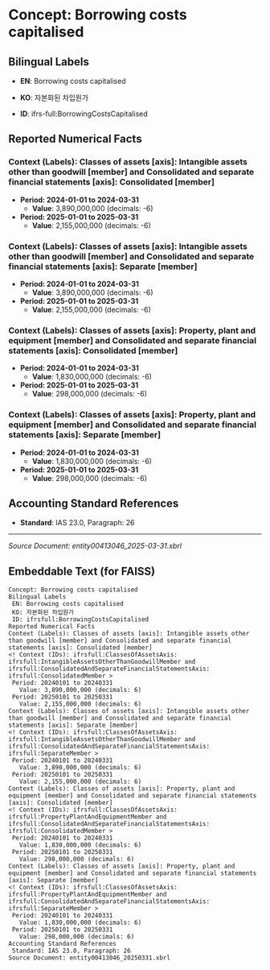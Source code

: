 # Concept: Borrowing costs capitalised

## Bilingual Labels
- **EN**: Borrowing costs capitalised
- **KO**: 자본화된 차입원가

- **ID**: ifrs-full:BorrowingCostsCapitalised

## Reported Numerical Facts

### **Context (Labels): Classes of assets [axis]: Intangible assets other than goodwill [member] and Consolidated and separate financial statements [axis]: Consolidated [member]**
<!-- Context (IDs): ifrs-full:ClassesOfAssetsAxis: ifrs-full:IntangibleAssetsOtherThanGoodwillMember and ifrs-full:ConsolidatedAndSeparateFinancialStatementsAxis: ifrs-full:ConsolidatedMember -->
- **Period: 2024-01-01 to 2024-03-31**
  - **Value**: 3,890,000,000 (decimals: -6)
- **Period: 2025-01-01 to 2025-03-31**
  - **Value**: 2,155,000,000 (decimals: -6)

### **Context (Labels): Classes of assets [axis]: Intangible assets other than goodwill [member] and Consolidated and separate financial statements [axis]: Separate [member]**
<!-- Context (IDs): ifrs-full:ClassesOfAssetsAxis: ifrs-full:IntangibleAssetsOtherThanGoodwillMember and ifrs-full:ConsolidatedAndSeparateFinancialStatementsAxis: ifrs-full:SeparateMember -->
- **Period: 2024-01-01 to 2024-03-31**
  - **Value**: 3,890,000,000 (decimals: -6)
- **Period: 2025-01-01 to 2025-03-31**
  - **Value**: 2,155,000,000 (decimals: -6)

### **Context (Labels): Classes of assets [axis]: Property, plant and equipment [member] and Consolidated and separate financial statements [axis]: Consolidated [member]**
<!-- Context (IDs): ifrs-full:ClassesOfAssetsAxis: ifrs-full:PropertyPlantAndEquipmentMember and ifrs-full:ConsolidatedAndSeparateFinancialStatementsAxis: ifrs-full:ConsolidatedMember -->
- **Period: 2024-01-01 to 2024-03-31**
  - **Value**: 1,830,000,000 (decimals: -6)
- **Period: 2025-01-01 to 2025-03-31**
  - **Value**: 298,000,000 (decimals: -6)

### **Context (Labels): Classes of assets [axis]: Property, plant and equipment [member] and Consolidated and separate financial statements [axis]: Separate [member]**
<!-- Context (IDs): ifrs-full:ClassesOfAssetsAxis: ifrs-full:PropertyPlantAndEquipmentMember and ifrs-full:ConsolidatedAndSeparateFinancialStatementsAxis: ifrs-full:SeparateMember -->
- **Period: 2024-01-01 to 2024-03-31**
  - **Value**: 1,830,000,000 (decimals: -6)
- **Period: 2025-01-01 to 2025-03-31**
  - **Value**: 298,000,000 (decimals: -6)

## Accounting Standard References
- **Standard**: IAS 23.0, Paragraph: 26

---
*Source Document: entity00413046_2025-03-31.xbrl*
## Embeddable Text (for FAISS)
```text
Concept: Borrowing costs capitalised
Bilingual Labels
 EN: Borrowing costs capitalised
 KO: 자본화된 차입원가
 ID: ifrsfull:BorrowingCostsCapitalised
Reported Numerical Facts
Context (Labels): Classes of assets [axis]: Intangible assets other than goodwill [member] and Consolidated and separate financial statements [axis]: Consolidated [member]
<! Context (IDs): ifrsfull:ClassesOfAssetsAxis: ifrsfull:IntangibleAssetsOtherThanGoodwillMember and ifrsfull:ConsolidatedAndSeparateFinancialStatementsAxis: ifrsfull:ConsolidatedMember >
 Period: 20240101 to 20240331
   Value: 3,890,000,000 (decimals: 6)
 Period: 20250101 to 20250331
   Value: 2,155,000,000 (decimals: 6)
Context (Labels): Classes of assets [axis]: Intangible assets other than goodwill [member] and Consolidated and separate financial statements [axis]: Separate [member]
<! Context (IDs): ifrsfull:ClassesOfAssetsAxis: ifrsfull:IntangibleAssetsOtherThanGoodwillMember and ifrsfull:ConsolidatedAndSeparateFinancialStatementsAxis: ifrsfull:SeparateMember >
 Period: 20240101 to 20240331
   Value: 3,890,000,000 (decimals: 6)
 Period: 20250101 to 20250331
   Value: 2,155,000,000 (decimals: 6)
Context (Labels): Classes of assets [axis]: Property, plant and equipment [member] and Consolidated and separate financial statements [axis]: Consolidated [member]
<! Context (IDs): ifrsfull:ClassesOfAssetsAxis: ifrsfull:PropertyPlantAndEquipmentMember and ifrsfull:ConsolidatedAndSeparateFinancialStatementsAxis: ifrsfull:ConsolidatedMember >
 Period: 20240101 to 20240331
   Value: 1,830,000,000 (decimals: 6)
 Period: 20250101 to 20250331
   Value: 298,000,000 (decimals: 6)
Context (Labels): Classes of assets [axis]: Property, plant and equipment [member] and Consolidated and separate financial statements [axis]: Separate [member]
<! Context (IDs): ifrsfull:ClassesOfAssetsAxis: ifrsfull:PropertyPlantAndEquipmentMember and ifrsfull:ConsolidatedAndSeparateFinancialStatementsAxis: ifrsfull:SeparateMember >
 Period: 20240101 to 20240331
   Value: 1,830,000,000 (decimals: 6)
 Period: 20250101 to 20250331
   Value: 298,000,000 (decimals: 6)
Accounting Standard References
 Standard: IAS 23.0, Paragraph: 26
Source Document: entity00413046_20250331.xbrl
```